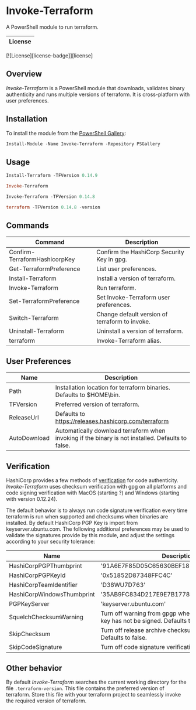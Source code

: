 # Invoke-Terraform

A PowerShell module to run terraform.

| License |
|---------|
[![License][license-badge]][license]

## Overview

*Invoke-Terraform* is a PowerShell module that downloads, validates binary authenticity and runs multiple versions of terraform.  It is cross-platform with user preferences.

## Installation

To install the module from the [PowerShell Gallery](https://www.powershellgallery.com/):

```powershell
Install-Module -Name Invoke-Terraform -Repository PSGallery
```

## Usage

```powershell
Install-Terraform -TFVersion 0.14.9

Invoke-Terraform

Invoke-Terraform -TFVersion 0.14.8

terraform -TFVersion 0.14.8 -version
```

## Commands 
| Command | Description |
|---------|-------------|
Confirm-TerraformHashicorpKey | Confirm the HashiCorp Security Key in gpg.
Get-TerraformPreference | List user preferences.
Install-Terraform | Install a version of terraform.
Invoke-Terraform | Run terraform.
Set-TerraformPreference | Set Invoke-Terraform user preferences.
Switch-Terraform | Change default version of terraform to invoke.
Uninstall-Terraform | Uninstall a version of terraform.
terraform | Invoke-Terraform alias.

## User Preferences

| Name | Description |
|------|-------------|
Path | Installation location for terraform binaries. Defaults to $HOME\bin.
TFVersion | Preferred version of terraform.
ReleaseUrl | Defaults to https://releases.hashicorp.com/terraform
AutoDownload | Automatically download terraform when invoking if the binary is not installed. Defaults to false.

## Verification

HashiCorp provides a few methods of [verification](https://www.hashicorp.com/security) for code authenticity.  *Invoke-Terraform* uses checksum verification with gpg on all platforms and code signing verification with MacOS (starting ?) and Windows (starting with version 0.12.24).

The default behavior is to always run code signature verification every time terraform is run when supported and checksums when binaries are installed.  By default HashiCorp PGP Key is import from keyserver.ubuntu.com.  The following additional preferences may be used to validate the signatures provide by this module, and adjust the settings according to your 
security tolerance:

| Name | Description |
|------|-------------|
HashiCorpPGPThumbprint     | '91A6E7F85D05C65630BEF18951852D87348FFC4C'
HashiCorpPGPKeyId          | '0x51852D87348FFC4C'
HashiCorpTeamIdentifier    | 'D38WU7D763'
HashiCorpWindowsThumbprint | '35AB9FC834D217E9E7B1778FB1B97AF7C73792F2'
PGPKeyServer               | 'keyserver.ubuntu.com'
SquelchChecksumWarning     | Turn off warning from gpgp when HashiCorp imported key has not be signed. Defaults to false.
SkipChecksum               | Turn off release archive checksum verification via gpg. Defaults to false.
SkipCodeSignature          | Turn off code signature verification. Defaults to false.

## Other behavior

By default *Invoke-Terraform* searches the current working directory for the file `.terraform-version`.  This file contains the preferred version of terraform. Store this file with your terraform project to seamlessly invoke the required version of terraform.
